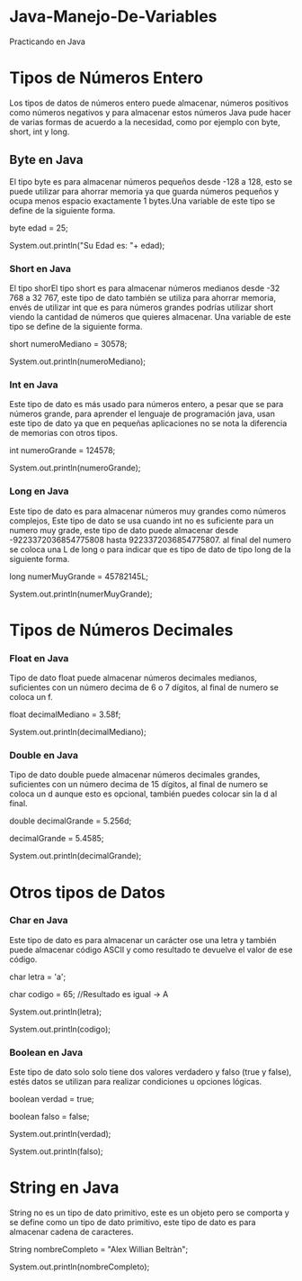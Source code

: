 # Java-Manejo-De-Variables
Practicando en Java


# Tipos de Números Entero
Los tipos de datos de números entero puede almacenar, números positivos como números negativos y para almacenar estos números Java pude hacer de varias formas de acuerdo a la necesidad, como por ejemplo con byte, short, int y long.

## Byte en Java
El tipo byte es para almacenar números pequeños desde -128 a 128, esto se puede utilizar para ahorrar memoria ya que guarda números pequeños y ocupa menos espacio exactamente 1 bytes.Una variable de este tipo se define de la siguiente forma.

byte edad = 25;

System.out.println("Su Edad es: "+ edad);

### Short en Java
El tipo shorEl tipo short es para almacenar números medianos desde -32 768 a 32 767, este tipo de dato también se utiliza para ahorrar memoria, envés de utilizar int que es para números grandes podrías utilizar short viendo la cantidad de números que quieres almacenar. Una variable de este tipo se define de la siguiente forma.

short numeroMediano = 30578;

System.out.println(numeroMediano);

### Int en Java
Este tipo de dato es más usado para números entero, a pesar que se para números grande, para aprender el lenguaje de programación java, usan este tipo de dato ya que en pequeñas aplicaciones no se nota la diferencia de memorias con otros tipos.

int numeroGrande = 124578;

System.out.println(numeroGrande);

### Long en Java
Este tipo de dato es para almacenar números muy grandes como números complejos, Este tipo de dato se usa cuando int no es suficiente para un numero muy grade, este tipo de dato puede almacenar desde -9223372036854775808 hasta 9223372036854775807. al final del numero se coloca una L de  long o para indicar que es tipo de dato de tipo long de la siguiente forma.

long numerMuyGrande = 45782145L;

System.out.println(numerMuyGrande);


# Tipos de Números Decimales

### Float en Java
Tipo de dato float puede almacenar números decimales medianos, suficientes con un número decima de 6 o 7 dígitos, al final de numero se coloca un f.

float decimalMediano = 3.58f;

System.out.println(decimalMediano);

### Double en Java
Tipo de dato double puede almacenar números decimales grandes, suficientes con un número decima de 15 dígitos, al final de numero se coloca un d aunque esto es opcional, también puedes colocar sin la d al final.

double decimalGrande = 5.256d;

decimalGrande = 5.4585;

System.out.println(decimalGrande);

# Otros tipos de Datos

### Char en Java
Este tipo de dato es para almacenar un carácter ose una letra y también puede almacenar código ASCII y como resultado te devuelve el valor de ese código.

char letra = 'a';

char codigo = 65; //Resultado es igual -> A

System.out.println(letra);

System.out.println(codigo);

### Boolean en Java
Este tipo de dato solo solo tiene dos valores verdadero y falso (true y false), estés datos se utilizan para realizar condiciones u opciones lógicas.

boolean verdad = true;

boolean falso = false;

System.out.println(verdad);

System.out.println(falso);

# String en Java

String no es un tipo de dato primitivo, este es un objeto pero se comporta y se define como un tipo de dato primitivo, este tipo de dato es para almacenar cadena de caracteres.

String nombreCompleto = "Alex Willian Beltràn";

System.out.println(nombreCompleto);
